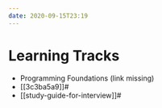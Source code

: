 ```yaml
---
date: 2020-09-15T23:19
---
```


# Learning Tracks

* Programming Foundations (link missing)
* [[3c3ba5a9]]#
* [[study-guide-for-interview]]#
